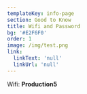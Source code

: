 ```yaml
---
templateKey: info-page
section: Good to Know
title: Wifi and Password
bg: '#E2F6F0'
order: 1
image: /img/test.png
link:
  linkText: 'null'
  linkUrl: 'null'
---
```

Wifi: **Production5**
